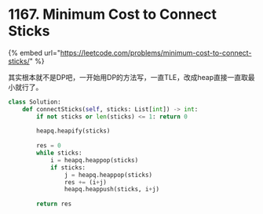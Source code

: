 # 1167. Minimum Cost to Connect Sticks

{% embed url="https://leetcode.com/problems/minimum-cost-to-connect-sticks/" %}

其实根本就不是DP吧，一开始用DP的方法写，一直TLE，改成heap直接一直取最小就行了。

```python
class Solution:
    def connectSticks(self, sticks: List[int]) -> int:
        if not sticks or len(sticks) <= 1: return 0
        
        heapq.heapify(sticks)
        
        res = 0
        while sticks:
            i = heapq.heappop(sticks)
            if sticks:
                j = heapq.heappop(sticks)
                res += (i+j)
                heapq.heappush(sticks, i+j)
                
        return res
```

